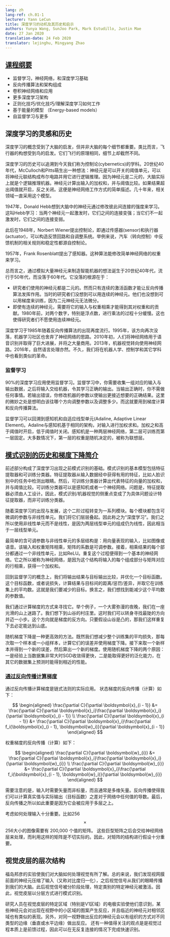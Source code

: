 ```yaml
---
lang: zh
lang-ref: ch.01-1
lecturer: Yann LeCun
title: 深度学习的动机及其历史和启示
authors: Yunya Wang, SunJoo Park, Mark Estudillo, Justin Mae
date: 27 Jan 2020
translation-date: 24 Feb 2020
translator: lejinghu, Mingyang Zhao
---
```


## [课程纲要](https://www.youtube.com/watch?v=0bMe_vCZo30&t=217s)

- 监督学习，神经网络，和深度学习基础
- 反向传播算法和架构组成
- 卷积神经网络和应用
- 更多深度学习架构
- 正则化技巧/优化技巧/理解深度学习如何工作
- 基于能量的模型 （Energy-based models）
- 自监督学习与更多


## 深度学习的灵感和历史

深度学习的概念受到了大脑的启发，但并非大脑的每个细节都重要。类比而言，飞行器的构想受到鸟的启发。它们飞行的原理相同，细节上却截然不同。

深度学习的历史可以追溯到今天我们称为控制论(cybernetics)的学科。20世纪40年代，McCulloch和Pitts萌生出一种想法：神经元是可以开关的阈值单元，可以将神经元联结构成布尔电路并用它进行逻辑推理。因为神经元是二元的，大脑实际上就是个逻辑推理机器。神经元计算出输入的加权和，并与阈值比较。如果结果超出阈值就开启，反之关闭。这便是神经网络工作方式的简单描述。几十年来，相关领域一直采用这个模型。

1947年，Donald Hebb想到大脑中的神经元通过修改彼此间连接的强度来学习。这叫Hebb学习：当两个神经元一起激发时，它们之间的连接变强；当它们不一起激发时，它们之间的连接变弱。

此后在1948年，Norbert Wiener提出控制论，即通过传感器(sensor)和执行器(actuator)，可以构造反馈回路和自调整系统。举例来说，汽车（转向控制）中反馈机制的相关规则和稳定性都源自控制论。

1957年，Frank Rosenblatt提出了感知器。这种算法能修改简单神经网络的权重来学习。

总而言之，通过模拟大量神经元来制造智能机器的想法诞生于20世纪40年代，流行于50年代，而没落于60年代。它没落的根源在于：

- 研究者们使用的神经元都是二元的。然而只有连续的激活函数才能让反向传播算法发挥作用。当时的研究者们没想到可以用连续的神经元。他们也没想到可以用梯度来训练，因为二元神经元无法微分。
- 即使有连续的神经元，需要将它的输入与权重相乘才能得到其对权重和的贡献。1980年前，对两个数字，特别是浮点数，进行乘法的过程十分缓慢。这也使得研究者们不愿使用连续神经元。

深度学习于1985年随着反向传播算法的出现再度流行。1995年，该方向再次没落，机器学习社区也舍弃了神经网络的思路。2010年初，人们将神经网络用于语音识别并取得了巨大进展，并将之大量商用。2013年，机器视觉转向使用神经网路。2016年，自然语言处理亦然。不久，我们将在机器人学、控制学和其它学科中也看到类似的革命。


### 监督学习

$90\%$的深度学习应用使用监督学习。监督学习中，你需要收集一组对应的输入与输出数据，之后将输入交给机器，令其学习正确的输出。当输出正确时，你不需做任何事情。若输出错误，你修改机器的参数以使输出更接近想要的正确结果。这里的微妙之处是想明白该往哪个方向调整参数以及调整多少。而这就要用到梯度计算和反向传播算法。

监督学习可以回溯到感知机和自适应线型单元(Adaline, Adaptive Linear Element)。Adaline与感知机基于相同的架构，对输入进行加权求和。加权之和高于阈值时开启，低于阈值时关闭。感知机是一种两层神经网络，第二层可训练而第一层固定。大多数情况下，第一层的权重是随机决定的，被称为联想层。


## [模式识别的历史和梯度下降简介](https://www.youtube.com/watch?v=0bMe_vCZo30&t=1461s)

前述部分构成了深度学习出现之前模式识别的基础。模式识别的基本模型包括特征提取器和可训练分类器。特征提取器从输入数据经中获得有用的特征，比如人脸识别中的任务中检测出眼睛。然后，可训练分类器计算出代表特征的向量的加权和，并与阈值比较。可训练分类器可以是感知机或者一个神经网络。问题是，特征提取器必须由人工设计。因此，模式识别/机器视觉的侧重点变成了为具体问题设计特征提取器，而非可训练分类器。

随着深度学习的出现与发展，这个二阶过程转变为一系列模块。每个模块都包含可微调的参数与非线性单元。我们将它们层层叠起。因此称之为“深度学习”。我们之所以使用非线性单元而不是线性，是因为两层线型单元的组成仍为线性，因此相当于一层线型单元。

最简单的含可调参数与非线性单元的多层结构是：用向量表现的输入，比如图像或语音。该输入和权重矩阵相乘，矩阵的系数是可调参数。接着，相乘结果的每个部分都通过一个非线性单元，比如ReLU。重复这个过程便得到一个基本的神经网络。它之所以被称为神经网络，是因为这个结构将输入的每个组成部分与矩阵对应的行相乘，获得一个加权和。

回到监督学习的概念上，我们将输出结果与目标输出比较，并优化一个目标函数。这个目标函数，或者说损失，计算结果与目标间的距离/惩罚/差异，并取它在训练集上的平均数。这就是我们要减少的目标。换言之，我们想找到能减少这个平均数的参数值。

我们通过计算梯度的方式来寻找它。举个例子，一个大雾弥漫的夜晚，我们在一座光滑的山上迷路了。我们想下到山谷的村庄里。这时我们可以转身寻找最陡的方向并迈一小步。这个方向就是梯度的反方向。只要假设山谷是凸的，那我们这样重复下去必定能达到山底。

随机梯度下降是一种更高效的方法。既然我们想减少整个训练集的平均损失，那每次取一个样本或一小组样本，计算它们的误差并使用梯度下降。接下来取一个新样本并得到一个新的误差，然后算出一个新的梯度。使用随机梯度下降的两个原因：一是经验上当数据集非常大时SGD收敛得更快，二是能取得更好的泛化能力，在其它的数据集上预测时能得到相近的性能。


### [通过反向传播计算梯度](https://www.youtube.com/watch?v=0bMe_vCZo30&t=2336s)

通过反向传播计算梯度是链式法则的实际应用。 状态梯度的反向传播（计算）如下：

$$
\begin{aligned}
\frac{\partial C}{\partial \boldsymbol{x}_{i - 1}} &= \frac{\partial C}{\partial \boldsymbol{x}_i}\frac{\partial \boldsymbol{x}_i}{\partial \boldsymbol{x}_{i - 1}} \\
\frac{\partial C}{\partial \boldsymbol{x}_{i - 1}} &= \frac{\partial C}{\partial \boldsymbol{x}_i}\frac{\partial f_i(\boldsymbol{x}_{i - 1}, \boldsymbol{w}_i)}{\partial \boldsymbol{x}_{i - 1}}
\end{aligned}
$$

权重梯度的反向传播（计算）如下：

$$
\begin{aligned}
\frac{\partial C}{\partial \boldsymbol{w}_{i}} &= \frac{\partial C}{\partial \boldsymbol{x}_i}\frac{\partial \boldsymbol{x}_i}{\partial \boldsymbol{w}_{i}} \\
\frac{\partial C}{\partial \boldsymbol{w}_{i}} &= \frac{\partial C}{\partial \boldsymbol{x}_i}\frac{\partial f_i(\boldsymbol{x}_{i - 1}, \boldsymbol{w}_i)}{\partial \boldsymbol{w}_{i}}
\end{aligned}
$$

需要注意的是，输入时需要矢量而非标量，而且通常是多维矢量。反向传播使得我们可以计算真实值与实际输出（目标函数）之差对于网络中任何值的导数。最后，反向传播之所以如此重要是因为它会被应用于多层之上。

考虑如何处理输入十分重要。比如256$$\times$$256大小的图像需要有 200,000 个值的矩阵。 这些巨型矩阵之后会交给神经网络层来处理，而利用这样的矩阵是不切实际的。因此，对矩阵的结构进行假设十分重要。


## 视觉皮层的层次结构

福岛邦彦的实验使我们对大脑如何处理视觉有所了解。总的来说，我们发现视网膜前面的神经元压缩了输入（又称对比度归一化），之后视觉信号从我们的眼睛传播到我们的大脑。此后视觉信号被分阶段处理，特定类别的特定神经元被激活。因此，视觉皮层以分层方式进行模式识别。

研究人员在视觉皮层的特定区域（特别是V1区域）的电极实验使他们意识到，某些神经元会对出现在视野中的小区域的图案产生反应，并且临近的神经元对相邻区域也有类似的表现。另外，对同一视野做出反应的神经元会以有组织的方式对不同类型的边缘（垂直或水平边缘）做出反应。
还有一种值得关注的观点是是视觉过程本质上是前馈过程，因此可以在无反复连接的情况下完成快速识别。
